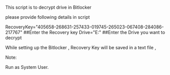 This script is to decrypt  drive in Bitlocker

please provide following details in script

RecoveryKey="405658-268631-257433-019745-265023-067408-284086-217767" ##Enter the Recovery key
Drive="E:" ##Enter the Drive you want to decrypt

While setting up the Bitlocker , Recovery Key will be saved in a text file ,

Note:

Run as System User.